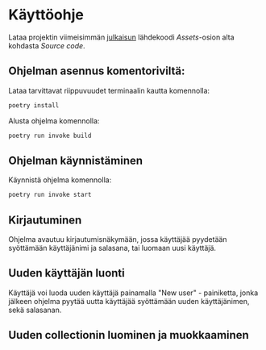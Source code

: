# Käyttöohje

Lataa projektin viimeisimmän [julkaisun](https://github.com/) lähdekoodi _Assets_-osion alta kohdasta _Source code_.

## Ohjelman asennus komentoriviltä:
Lataa tarvittavat riippuvuudet terminaalin kautta komennolla:
```python
poetry install
```
Alusta ohjelma komennolla:
```python
poetry run invoke build
```
## Ohjelman käynnistäminen
Käynnistä ohjelma komennolla:
```python
poetry run invoke start
```

## Kirjautuminen

Ohjelma avautuu kirjautumisnäkymään, jossa käyttäjää pyydetään syöttämään käyttäjänimi ja salasana, tai luomaan uusi käyttäjä.

## Uuden käyttäjän luonti

Käyttäjä voi luoda uuden käyttäjä painamalla "New user" - painiketta, jonka jälkeen ohjelma pyytää uutta käyttäjää syöttämään uuden käyttäjänimen, sekä salasanan.

## Uuden collectionin luominen ja muokkaaminen


